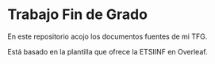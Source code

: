 # Trabajo Fin de Grado

En este repositorio acojo los documentos fuentes de mi TFG.

Está basado en la plantilla que ofrece la ETSIINF en Overleaf.
